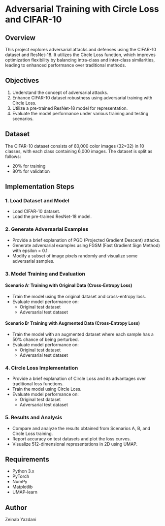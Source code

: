 # Adversarial Training with Circle Loss and CIFAR-10

## Overview
This project explores adversarial attacks and defenses using the CIFAR-10 dataset and ResNet-18. It utilizes the Circle Loss function, which improves optimization flexibility by balancing intra-class and inter-class similarities, leading to enhanced performance over traditional methods.

## Objectives
1. Understand the concept of adversarial attacks.
2. Enhance CIFAR-10 dataset robustness using adversarial training with Circle Loss.
3. Utilize a pre-trained ResNet-18 model for representation.
4. Evaluate the model performance under various training and testing scenarios.

## Dataset
The CIFAR-10 dataset consists of 60,000 color images (32×32) in 10 classes, with each class containing 6,000 images. The dataset is split as follows:
- 20% for training
- 80% for validation


## Implementation Steps
### 1. Load Dataset and Model
- Load CIFAR-10 dataset.
- Load the pre-trained ResNet-18 model.

### 2. Generate Adversarial Examples
- Provide a brief explanation of PGD (Projected Gradient Descent) attacks.
- Generate adversarial examples using FGSM (Fast Gradient Sign Method) with epsilon = 0.1.
- Modify a subset of image pixels randomly and visualize some adversarial samples.

### 3. Model Training and Evaluation
#### **Scenario A: Training with Original Data (Cross-Entropy Loss)**
- Train the model using the original dataset and cross-entropy loss.
- Evaluate model performance on:
  - Original test dataset
  - Adversarial test dataset

#### **Scenario B: Training with Augmented Data (Cross-Entropy Loss)**
- Train the model with an augmented dataset where each sample has a 50% chance of being perturbed.
- Evaluate model performance on:
  - Original test dataset
  - Adversarial test dataset

### 4. Circle Loss Implementation
- Provide a brief explanation of Circle Loss and its advantages over traditional loss functions.
- Train the model using Circle Loss.
- Evaluate model performance on:
  - Original test dataset
  - Adversarial test dataset

### 5. Results and Analysis
- Compare and analyze the results obtained from Scenarios A, B, and Circle Loss training.
- Report accuracy on test datasets and plot the loss curves.
- Visualize 512-dimensional representations in 2D using UMAP.

## Requirements
- Python 3.x
- PyTorch
- NumPy
- Matplotlib
- UMAP-learn

## Author
Zeinab Yazdani